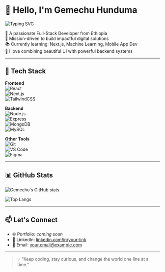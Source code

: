   # 👋 Hello, I'm Gemechu Hunduma
  ![Typing SVG](https://readme-typing-svg.herokuapp.com?font=Fira+Code&size=24&duration=3000&pause=1000&color=00F7FF&center=true&vCenter=true&width=435&lines=Hi%2C+I'm+Gemechu+Hunduma;Full-Stack+Developer;JavaScript+%7C+Node.js+%7C+React;Open+to+Collaboration!)


🚀 A passionate Full-Stack Developer from Ethiopia  
🎯 Mission-driven to build impactful digital solutions  
📚 Currently learning: Next.js, Machine Learning, Mobile App Dev  
🌱 I love combining beautiful UI with powerful backend systems  

---

## 🧰 Tech Stack

**Frontend**  
![React](https://img.shields.io/badge/-React-61DAFB?logo=react&logoColor=white&style=flat)  
![Next.js](https://img.shields.io/badge/-Next.js-000?logo=next.js&logoColor=white&style=flat)  
![TailwindCSS](https://img.shields.io/badge/-TailwindCSS-38B2AC?logo=tailwind-css&logoColor=white&style=flat)

**Backend**  
![Node.js](https://img.shields.io/badge/-Node.js-339933?logo=node.js&logoColor=white&style=flat)  
![Express](https://img.shields.io/badge/-Express.js-000?logo=express&logoColor=white&style=flat)  
![MongoDB](https://img.shields.io/badge/-MongoDB-47A248?logo=mongodb&logoColor=white&style=flat)  
![MySQL](https://img.shields.io/badge/-MySQL-4479A1?logo=mysql&logoColor=white&style=flat)

**Other Tools**  
![Git](https://img.shields.io/badge/-Git-F05032?logo=git&logoColor=white&style=flat)  
![VS Code](https://img.shields.io/badge/-VS%20Code-007ACC?logo=visual-studio-code&logoColor=white&style=flat)  
![Figma](https://img.shields.io/badge/-Figma-F24E1E?logo=figma&logoColor=white&style=flat)

---

## 📊 GitHub Stats

![Gemechu's GitHub stats](https://github-readme-stats.vercel.app/api?username=gemechuH&show_icons=true&theme=tokyonight&hide_title=true)

![Top Langs](https://github-readme-stats.vercel.app/api/top-langs/?username=gemechuH&layout=compact&theme=tokyonight)

---

## 📫 Let's Connect

- 🌐 Portfolio: *coming soon*
- 💼 LinkedIn: [linkedin.com/in/your-link](https://linkedin.com)  
- 📧 Email: your.email@example.com

---

> 💡 “Keep coding, stay curious, and change the world one line at a time.”

